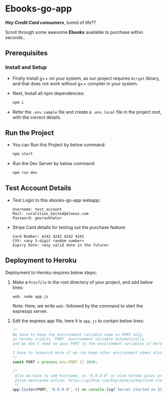 # Ebooks-go-app

**_Hey Credit Card consumers_**, bored of life??

Scroll through some awesome **Ebooks** available to purchase within seconds..

## Prerequisites

### Install and Setup

- Firstly install g++ on your system, as our project requires `bcrypt` library, and that does not work without g++ compiler in your system.

- Next, Install all npm dependencies:

  ```sh
  npm i
  ```

- Refer the `.env.sample` file and create a `.env.local` file in the project root, with the correct details.

## Run the Project

- You can Run this Project by below command:

  ```sh
  npm start
  ```

- Run the Dev Server by below command:

  ```sh
  npm run dev
  ```

## Test Account Details

- Test Login to this ebooks-go-app webapp:

  ```
  Username: test_account
  Mail: ruralities_baited@aleeas.com
  Password: gouravkhator
  ```

- Stripe Card details for testing out the purchase feature:

  ```
  Card Number: 4242 4242 4242 4242
  CVV: <any 3-digit random number>
  Expiry Date: <any valid date in the future>
  ```

## Deployment to Heroku

Deployment to Heroku requires below steps:

1. Make a `Procfile` in the root directory of your project, and add below lines:

   ```
   web: node app.js
   ```

   Note: Here, we write `web:` followed by the command to start the expressjs server.

2. Edit the express app file, here it is `app.js` to contain below lines:

   ```js
   /*
   We have to keep the environment variable name as PORT only, 
   as heroku injects `PORT` environment variable automatically..
   and we don't need to pass PORT to the environment variables of Heroku explicitly.
   
   I have to research more if we can keep other environment names also.. I think we should be able to, but would confirm after researching..
   */
   const PORT = process.env.PORT || 3000;

   /*
    Also we have to add hostname, as "0.0.0.0" or else heroku gives error as linked below:
    Issue mentioned online: https://github.com/keystonejs/keystone-classic/issues/3994
    */
   app.listen(PORT, "0.0.0.0", () => console.log(`Server started on ${PORT}`));
   ```
